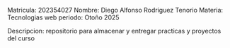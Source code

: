 Matricula: 202354027
Nombre: Diego Alfonso Rodriguez Tenorio
Materia: Tecnologias web
periodo: Otoño 2025

Descripcion: repositorio para almacenar y entregar practicas y proyectos del curso